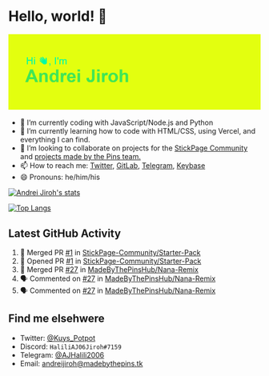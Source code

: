 # Hello, world! 👋

![](https://raw.githubusercontent.com/AndreiJirohHaliliDev2006/AndreiJirohHaliliDev2006/master/header.png)

- 🔭 I’m currently coding with JavaScript/Node.js and Python
- 🌱 I’m currently learning how to code with HTML/CSS, using Vercel, and everything I can find.
- 👯 I’m looking to collaborate on projects for the [StickPage Community](https://github.com/StickPage-Community) and [projects made by the Pins team.](https://github.com/MadeByThePinsHub)
- 📫 How to reach me: [Twitter](https://twitter.com/Kuys_Potpot), [GitLab](https://www.gitlab.com/AndreiJirohHaliliDev2006), [Telegram](https://t.me/AJHalili2006), [Keybase](https://keybase.io/ajhalilidev06)
- 😄 Pronouns: he/him/his

[![Andrei Jiroh's stats](https://gh-readme-stats-thepinsteam.vercel.app/api?username=AndreiJirohHaliliDev2006&count_private=true&include_all_commits=true)](https://github.com/anuraghazra/github-readme-stats)

[![Top Langs](https://gh-readme-stats-thepinsteam.vercel.app/api/top-langs/?username=AndreiJirohHaliliDev2006&layout=compact)](https://github.com/anuraghazra/github-readme-stats)

## Latest GitHub Activity

<!--START_SECTION:activity-->
1. 🎉 Merged PR [#1](https://github.com//StickPage-Community/Starter-Pack/pull/1) in [StickPage-Community/Starter-Pack](https://github.com//StickPage-Community/Starter-Pack)
2. 💪 Opened PR [#1](https://github.com//StickPage-Community/Starter-Pack/pull/1) in [StickPage-Community/Starter-Pack](https://github.com//StickPage-Community/Starter-Pack)
3. 🎉 Merged PR [#27](https://github.com//MadeByThePinsHub/Nana-Remix/pull/27) in [MadeByThePinsHub/Nana-Remix](https://github.com//MadeByThePinsHub/Nana-Remix)
4. 🗣 Commented on [#27](https://github.com//MadeByThePinsHub/Nana-Remix/issues/27) in [MadeByThePinsHub/Nana-Remix](https://github.com//MadeByThePinsHub/Nana-Remix)
5. 🗣 Commented on [#27](https://github.com//MadeByThePinsHub/Nana-Remix/issues/27) in [MadeByThePinsHub/Nana-Remix](https://github.com//MadeByThePinsHub/Nana-Remix)
<!--END_SECTION:activity-->

## Find me elsehwere

* Twitter: [@Kuys_Potpot](https://twitter.com)
* Discord: `HaliliAJ06Jiroh#7159`
* Telegram: [@AJHalili2006](https://telegram.dog/AJHalili2006)
* Email: <andreijiroh@madebythepins.tk>
